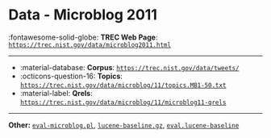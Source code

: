 # Data - Microblog 2011 

:fontawesome-solid-globe: **TREC Web Page**: [`https://trec.nist.gov/data/microblog2011.html`](https://trec.nist.gov/data/microblog2011.html)

---

- :material-database: **Corpus**: [`https://trec.nist.gov/data/tweets/`](https://trec.nist.gov/data/tweets/)
- :octicons-question-16: **Topics**: [`https://trec.nist.gov/data/microblog/11/topics.MB1-50.txt`](https://trec.nist.gov/data/microblog/11/topics.MB1-50.txt)
- :material-label: **Qrels**: [`https://trec.nist.gov/data/microblog/11/microblog11-qrels`](https://trec.nist.gov/data/microblog/11/microblog11-qrels)


---

**Other:** [`eval-microblog.pl`](https://trec.nist.gov/data/microblog/11/eval-microblog.pl), [`lucene-baseline.gz`](https://trec.nist.gov/data/microblog/11/lucene-baseline.gz), [`eval.lucene-baseline`](https://trec.nist.gov/data/microblog/11/eval.lucene-baseline)
